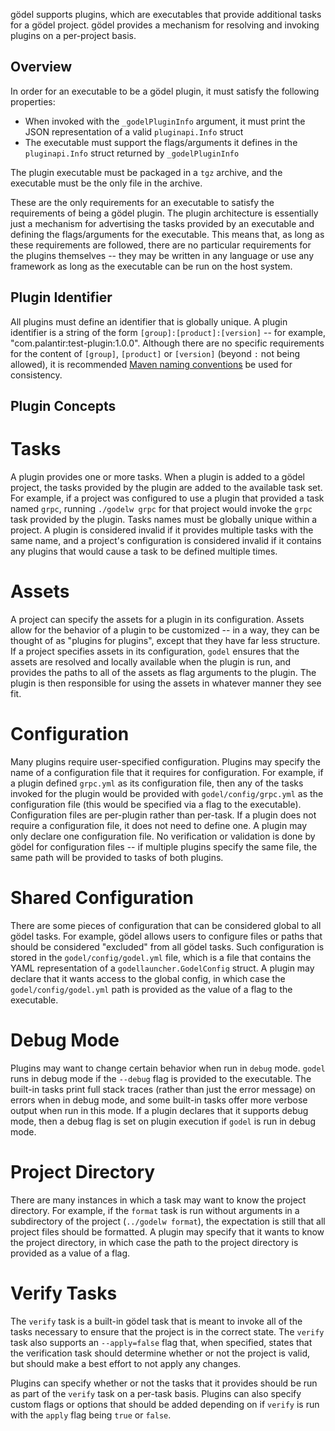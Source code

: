gödel supports plugins, which are executables that provide additional tasks for a gödel project. gödel provides a
mechanism for resolving and invoking plugins on a per-project basis.

Overview
--------
In order for an executable to be a gödel plugin, it must satisfy the following properties:

* When invoked with the `_godelPluginInfo` argument, it must print the JSON representation of a valid `pluginapi.Info` struct
* The executable must support the flags/arguments it defines in the `pluginapi.Info` struct returned by `_godelPluginInfo`

The plugin executable must be packaged in a `tgz` archive, and the executable must be the only file in the archive.

These are the only requirements for an executable to satisfy the requirements of being a gödel plugin. The plugin
architecture is essentially just a mechanism for advertising the tasks provided by an executable and defining the
flags/arguments for the executable. This means that, as long as these requirements are followed, there are no particular
requirements for the plugins themselves -- they may be written in any language or use any framework as long as the
executable can be run on the host system.

Plugin Identifier
-----------------
All plugins must define an identifier that is globally unique. A plugin identifier is a string of the form
`[group]:[product]:[version]` -- for example, "com.palantir:test-plugin:1.0.0". Although there are no specific
requirements for the content of `[group]`, `[product]` or `[version]` (beyond `:` not being allowed), it is recommended
[Maven naming conventions](https://maven.apache.org/guides/mini/guide-naming-conventions.html) be used for consistency.

Plugin Concepts
---------------

Tasks
=====
A plugin provides one or more tasks. When a plugin is added to a gödel project, the tasks provided by the plugin are
added to the available task set. For example, if a project was configured to use a plugin that provided a task named
`grpc`, running `./godelw grpc` for that project would invoke the `grpc` task provided by the plugin. Tasks names must
be globally unique within a project. A plugin is considered invalid if it provides multiple tasks with the same name,
and a project's configuration is considered invalid if it contains any plugins that would cause a task to be defined
multiple times.

Assets
======
A project can specify the assets for a plugin in its configuration. Assets allow for the behavior of a plugin to be
customized -- in a way, they can be thought of as "plugins for plugins", except that they have far less structure. If
a project specifies assets in its configuration, `godel` ensures that the assets are resolved and locally available when
the plugin is run, and provides the paths to all of the assets as flag arguments to the plugin. The plugin is then
responsible for using the assets in whatever manner they see fit.

Configuration
=============
Many plugins require user-specified configuration. Plugins may specify the name of a configuration file that it requires
for configuration. For example, if a plugin defined `grpc.yml` as its configuration file, then any of the tasks invoked
for the plugin would be provided with `godel/config/grpc.yml` as the configuration file (this would be specified via a
flag to the executable). Configuration files are per-plugin rather than per-task. If a plugin does not require a
configuration file, it does not need to define one. A plugin may only declare one configuration file. No verification or
validation is done by gödel for configuration files -- if multiple plugins specify the same file, the same path will be
provided to tasks of both plugins.

Shared Configuration
====================
There are some pieces of configuration that can be considered global to all gödel tasks. For example, gödel allows users
to configure files or paths that should be considered "excluded" from all gödel tasks. Such configuration is stored in
the `godel/config/godel.yml` file, which is a file that contains the YAML representation of a
`godellauncher.GodelConfig` struct. A plugin may declare that it wants access to the global config, in which case the
`godel/config/godel.yml` path is provided as the value of a flag to the executable.

Debug Mode
==========
Plugins may want to change certain behavior when run in `debug` mode. `godel` runs in debug mode if the `--debug` flag
is provided to the executable. The built-in tasks print full stack traces (rather than just the error message) on errors
when in debug mode, and some built-in tasks offer more verbose output when run in this mode. If a plugin declares that
it supports debug mode, then a debug flag is set on plugin execution if `godel` is run in debug mode.

Project Directory
=================
There are many instances in which a task may want to know the project directory. For example, if the `format` task is
run without arguments in a subdirectory of the project (`../godelw format`), the expectation is still that all project
files should be formatted. A plugin may specify that it wants to know the project directory, in which case the path to
the project directory is provided as a value of a flag.

Verify Tasks
============
The `verify` task is a built-in gödel task that is meant to invoke all of the tasks necessary to ensure that the project
is in the correct state. The `verify` task also supports an `--apply=false` flag that, when specified, states that the
verification task should determine whether or not the project is valid, but should make a best effort to not apply any
changes.

Plugins can specify whether or not the tasks that it provides should be run as part of the `verify` task on a per-task
basis. Plugins can also specify custom flags or options that should be added depending on if `verify` is run with the
`apply` flag being `true` or `false`.
